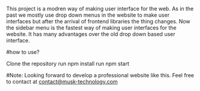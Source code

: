 This project is a modren way of making user interface for the web. As in the past we mostly use drop down menus in the website to make user interfaces but after the arrival of frontend libraries the thing changes. Now the sidebar menu is the fastest way of making user interfaces for the website. It has many advantages over the old drop down based user interface. 

#how to use?

Clone the repository 
run npm install
run npm start


#Note: Looking forward to develop a professional website like this. Feel free to contact at contact@musk-technology.com
